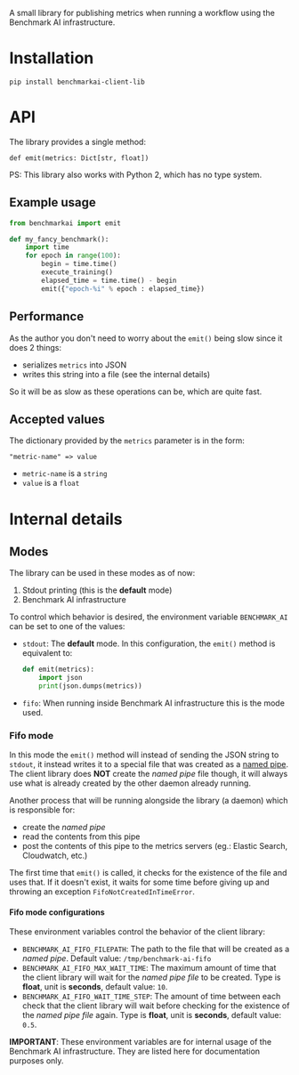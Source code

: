 A small library for publishing metrics when running a workflow using the Benchmark AI infrastructure.

# Installation

```
pip install benchmarkai-client-lib
```

# API

The library provides a single method:

```
def emit(metrics: Dict[str, float])
```

PS: This library also works with Python 2, which has no type system.

## Example usage

```python
from benchmarkai import emit

def my_fancy_benchmark():
    import time
    for epoch in range(100):
        begin = time.time()
        execute_training()
        elapsed_time = time.time() - begin
        emit({"epoch-%i" % epoch : elapsed_time})
```

## Performance

As the author you don't need to worry about the `emit()` being slow since it does 2 things:

- serializes `metrics` into JSON
- writes this string into a file (see the internal details)

So it will be as slow as these operations can be, which are quite fast.

## Accepted values

The dictionary provided by the `metrics` parameter is in the form:

`"metric-name" => value`

- `metric-name` is a `string`
- `value` is a `float`

# Internal details

## Modes

The library can be used in these modes as of now:

1. Stdout printing (this is the **default** mode)
1. Benchmark AI infrastructure

To control which behavior is desired, the environment variable `BENCHMARK_AI` can be set to one of the values:

- `stdout`: The **default** mode. In this configuration, the `emit()` method is equivalent to:
    ```python
    def emit(metrics):
        import json
        print(json.dumps(metrics))
    ```

- `fifo`: When running inside Benchmark AI infrastructure this is the mode used.

### Fifo mode

In this mode the `emit()` method will instead of sending the JSON string to `stdout`, it instead writes it to a
special file that was created as a [named pipe](https://docs.python.org/3.7/library/os.html#os.mkfifo). The client
library does **NOT** create the *named pipe* file though, it will always use what is already created by the other
daemon already running.

Another process that will be running alongside the library (a daemon) which is responsible for:

- create the *named pipe*
- read the contents from this pipe
- post the contents of this pipe to the metrics servers (eg.: Elastic Search, Cloudwatch, etc.)

The first time that `emit()` is called, it checks for the existence of the file and uses that. If it doesn't exist, it
waits for some time before giving up and throwing an exception `FifoNotCreatedInTimeError`.

#### Fifo mode configurations

These environment variables control the behavior of the client library:

- `BENCHMARK_AI_FIFO_FILEPATH`: The path to the file that will be created as a *named pipe*.
                                Default value: `/tmp/benchmark-ai-fifo`
- `BENCHMARK_AI_FIFO_MAX_WAIT_TIME`: The maximum amount of time that the client library will wait for the
                                     *named pipe file* to be created.
                                     Type is **float**, unit is **seconds**, default value: `10`.
- `BENCHMARK_AI_FIFO_WAIT_TIME_STEP`: The amount of time between each check that the client library will wait before
                                      checking for the existence of the *named pipe file* again.
                                      Type is **float**, unit is **seconds**, default value: `0.5`.

**IMPORTANT**: These environment variables are for internal usage of the Benchmark AI infrastructure. They are listed
               here for documentation purposes only.